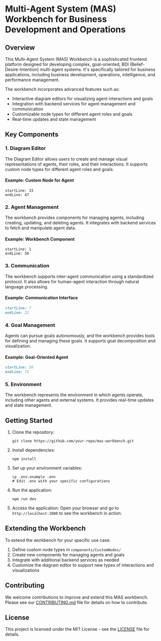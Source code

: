 # Multi-Agent System (MAS) Workbench for Business Development and Operations

## Overview

This Multi-Agent System (MAS) Workbench is a sophisticated frontend platform designed for developing complex, goal-oriented, BDI (Belief-Desire-Intention) multi-agent systems. It's specifically tailored for business applications, including business development, operations, intelligence, and performance management.

The workbench incorporates advanced features such as:
- Interactive diagram editors for visualizing agent interactions and goals
- Integration with backend services for agent management and communication
- Customizable node types for different agent roles and goals
- Real-time updates and state management

## Key Components

### 1. Diagram Editor

The Diagram Editor allows users to create and manage visual representations of agents, their roles, and their interactions. It supports custom node types for different agent roles and goals.

#### Example: Custom Node for Agent
```typescript:app/components/CustomNodes/AgentNode.tsx
startLine: 33
endLine: 47
```

### 2. Agent Management

The workbench provides components for managing agents, including creating, updating, and deleting agents. It integrates with backend services to fetch and manipulate agent data.

#### Example: Workbench Component
```typescript:app/components/Workbench.tsx
startLine: 1
endLine: 50
```

### 3. Communication

The workbench supports inter-agent communication using a standardized protocol. It also allows for human-agent interaction through natural language processing.

#### Example: Communication Interface
```typescript:app/Model.md
startLine: 7
endLine: 22
```

### 4. Goal Management

Agents can pursue goals autonomously, and the workbench provides tools for defining and managing these goals. It supports goal decomposition and visualization.

#### Example: Goal-Oriented Agent
```typescript:app/Model.md
startLine: 50
endLine: 71
```

### 5. Environment

The workbench represents the environment in which agents operate, including other agents and external systems. It provides real-time updates and state management.

## Getting Started

1. Clone the repository:
   ```
   git clone https://github.com/your-repo/mas-workbench.git
   ```

2. Install dependencies:
   ```
   npm install
   ```

3. Set up your environment variables:
   ```
   cp .env.example .env
   # Edit .env with your specific configurations
   ```

4. Run the application:
   ```
   npm run dev
   ```

5. Access the application:
   Open your browser and go to `http://localhost:3000` to see the workbench in action.

## Extending the Workbench

To extend the workbench for your specific use case:

1. Define custom node types in `components/CustomNodes/`
2. Create new components for managing agents and goals
3. Integrate with additional backend services as needed
4. Customize the diagram editor to support new types of interactions and visualizations

## Contributing

We welcome contributions to improve and extend this MAS workbench. Please see our [CONTRIBUTING.md](CONTRIBUTING.md) file for details on how to contribute.

## License

This project is licensed under the MIT License - see the [LICENSE](LICENSE) file for details.

